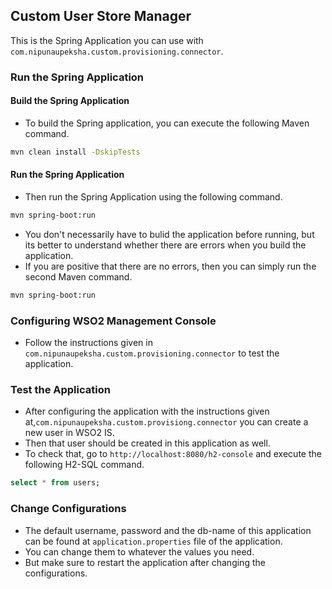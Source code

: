 ## Custom User Store Manager

This is the Spring Application you can use with `com.nipunaupeksha.custom.provisioning.connector`.

### Run the Spring Application
#### Build the Spring Application
- To build the Spring application, you can execute the following Maven command.
```bash
mvn clean install -DskipTests
```

#### Run the Spring Application
- Then run the Spring Application using the following command.
```bash
mvn spring-boot:run 
```
- You don't necessarily have to bulid the application before running, but its better to understand whether there are errors when you build the application.
- If you are positive that there are no errors, then you can simply run the second Maven command.
```bash
mvn spring-boot:run
```

### Configuring WSO2 Management Console
- Follow the instructions given in `com.nipunaupeksha.custom.provisioning.connector` to test the application.

### Test the Application
- After configuring the application with the instructions given at,`com.nipunaupeksha.custom.provisiong.connector` you can create a new user in WSO2 IS.
- Then that user should be created in this application as well.
- To check that, go to `http://localhost:8080/h2-console` and execute the following H2-SQL command.
```sql
select * from users;
```

### Change Configurations
- The default username, password and the db-name of this application can be found at `application.properties` file of the application.
- You can change them to whatever the values you need.
- But make sure to restart the application after changing the configurations.